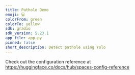 ```yaml
---
title: Pathole Demo
emoji: 💻
colorFrom: green
colorTo: yellow
sdk: gradio
sdk_version: 5.23.1
app_file: app.py
pinned: false
short_description: Detect pathole using Yolo
---
```


Check out the configuration reference at https://huggingface.co/docs/hub/spaces-config-reference
